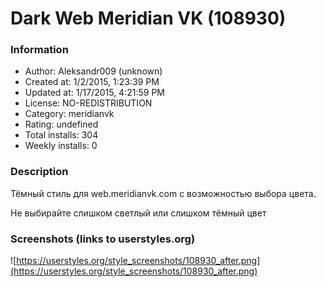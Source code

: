 # Dark Web Meridian VK (108930)

### Information
- Author: Aleksandr009 (unknown)
- Created at: 1/2/2015, 1:23:39 PM
- Updated at: 1/17/2015, 4:21:59 PM
- License: NO-REDISTRIBUTION
- Category: meridianvk
- Rating: undefined
- Total installs: 304
- Weekly installs: 0


### Description
Тёмный стиль для web.meridianvk.com с возможностью выбора цвета.

Не выбирайте слишком светлый или слишком тёмный цвет


### Screenshots (links to userstyles.org)
![https://userstyles.org/style_screenshots/108930_after.png](https://userstyles.org/style_screenshots/108930_after.png)


